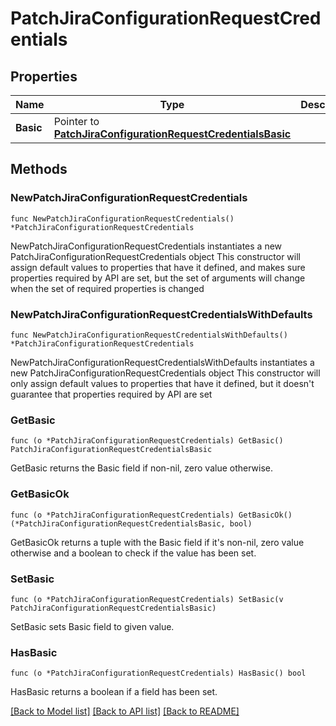 # PatchJiraConfigurationRequestCredentials

## Properties

Name | Type | Description | Notes
------------ | ------------- | ------------- | -------------
**Basic** | Pointer to [**PatchJiraConfigurationRequestCredentialsBasic**](PatchJiraConfigurationRequestCredentialsBasic.md) |  | [optional] 

## Methods

### NewPatchJiraConfigurationRequestCredentials

`func NewPatchJiraConfigurationRequestCredentials() *PatchJiraConfigurationRequestCredentials`

NewPatchJiraConfigurationRequestCredentials instantiates a new PatchJiraConfigurationRequestCredentials object
This constructor will assign default values to properties that have it defined,
and makes sure properties required by API are set, but the set of arguments
will change when the set of required properties is changed

### NewPatchJiraConfigurationRequestCredentialsWithDefaults

`func NewPatchJiraConfigurationRequestCredentialsWithDefaults() *PatchJiraConfigurationRequestCredentials`

NewPatchJiraConfigurationRequestCredentialsWithDefaults instantiates a new PatchJiraConfigurationRequestCredentials object
This constructor will only assign default values to properties that have it defined,
but it doesn't guarantee that properties required by API are set

### GetBasic

`func (o *PatchJiraConfigurationRequestCredentials) GetBasic() PatchJiraConfigurationRequestCredentialsBasic`

GetBasic returns the Basic field if non-nil, zero value otherwise.

### GetBasicOk

`func (o *PatchJiraConfigurationRequestCredentials) GetBasicOk() (*PatchJiraConfigurationRequestCredentialsBasic, bool)`

GetBasicOk returns a tuple with the Basic field if it's non-nil, zero value otherwise
and a boolean to check if the value has been set.

### SetBasic

`func (o *PatchJiraConfigurationRequestCredentials) SetBasic(v PatchJiraConfigurationRequestCredentialsBasic)`

SetBasic sets Basic field to given value.

### HasBasic

`func (o *PatchJiraConfigurationRequestCredentials) HasBasic() bool`

HasBasic returns a boolean if a field has been set.


[[Back to Model list]](../README.md#documentation-for-models) [[Back to API list]](../README.md#documentation-for-api-endpoints) [[Back to README]](../README.md)



